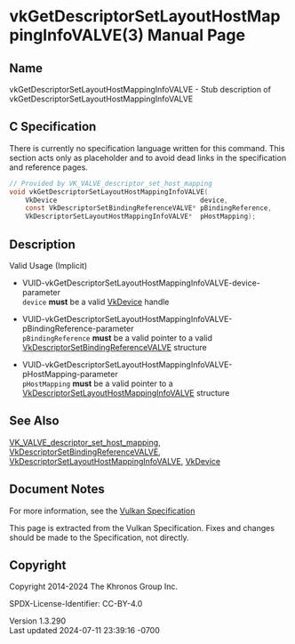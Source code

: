 # vkGetDescriptorSetLayoutHostMappingInfoVALVE(3) Manual Page

## Name

vkGetDescriptorSetLayoutHostMappingInfoVALVE - Stub description of
vkGetDescriptorSetLayoutHostMappingInfoVALVE



## <a href="#_c_specification" class="anchor"></a>C Specification

There is currently no specification language written for this command.
This section acts only as placeholder and to avoid dead links in the
specification and reference pages.

``` c
// Provided by VK_VALVE_descriptor_set_host_mapping
void vkGetDescriptorSetLayoutHostMappingInfoVALVE(
    VkDevice                                    device,
    const VkDescriptorSetBindingReferenceVALVE* pBindingReference,
    VkDescriptorSetLayoutHostMappingInfoVALVE*  pHostMapping);
```

## <a href="#_description" class="anchor"></a>Description

Valid Usage (Implicit)

- <a
  href="#VUID-vkGetDescriptorSetLayoutHostMappingInfoVALVE-device-parameter"
  id="VUID-vkGetDescriptorSetLayoutHostMappingInfoVALVE-device-parameter"></a>
  VUID-vkGetDescriptorSetLayoutHostMappingInfoVALVE-device-parameter  
  `device` **must** be a valid [VkDevice](https://registry.khronos.org/vulkan/specs/1.3-extensions/man/html/VkDevice.html) handle

- <a
  href="#VUID-vkGetDescriptorSetLayoutHostMappingInfoVALVE-pBindingReference-parameter"
  id="VUID-vkGetDescriptorSetLayoutHostMappingInfoVALVE-pBindingReference-parameter"></a>
  VUID-vkGetDescriptorSetLayoutHostMappingInfoVALVE-pBindingReference-parameter  
  `pBindingReference` **must** be a valid pointer to a valid
  [VkDescriptorSetBindingReferenceVALVE](https://registry.khronos.org/vulkan/specs/1.3-extensions/man/html/VkDescriptorSetBindingReferenceVALVE.html)
  structure

- <a
  href="#VUID-vkGetDescriptorSetLayoutHostMappingInfoVALVE-pHostMapping-parameter"
  id="VUID-vkGetDescriptorSetLayoutHostMappingInfoVALVE-pHostMapping-parameter"></a>
  VUID-vkGetDescriptorSetLayoutHostMappingInfoVALVE-pHostMapping-parameter  
  `pHostMapping` **must** be a valid pointer to a
  [VkDescriptorSetLayoutHostMappingInfoVALVE](https://registry.khronos.org/vulkan/specs/1.3-extensions/man/html/VkDescriptorSetLayoutHostMappingInfoVALVE.html)
  structure

## <a href="#_see_also" class="anchor"></a>See Also

[VK_VALVE_descriptor_set_host_mapping](https://registry.khronos.org/vulkan/specs/1.3-extensions/man/html/VK_VALVE_descriptor_set_host_mapping.html),
[VkDescriptorSetBindingReferenceVALVE](https://registry.khronos.org/vulkan/specs/1.3-extensions/man/html/VkDescriptorSetBindingReferenceVALVE.html),
[VkDescriptorSetLayoutHostMappingInfoVALVE](https://registry.khronos.org/vulkan/specs/1.3-extensions/man/html/VkDescriptorSetLayoutHostMappingInfoVALVE.html),
[VkDevice](https://registry.khronos.org/vulkan/specs/1.3-extensions/man/html/VkDevice.html)

## <a href="#_document_notes" class="anchor"></a>Document Notes

For more information, see the <a
href="https://registry.khronos.org/vulkan/specs/1.3-extensions/html/vkspec.html#vkGetDescriptorSetLayoutHostMappingInfoVALVE"
target="_blank" rel="noopener">Vulkan Specification</a>

This page is extracted from the Vulkan Specification. Fixes and changes
should be made to the Specification, not directly.

## <a href="#_copyright" class="anchor"></a>Copyright

Copyright 2014-2024 The Khronos Group Inc.

SPDX-License-Identifier: CC-BY-4.0

Version 1.3.290  
Last updated 2024-07-11 23:39:16 -0700
